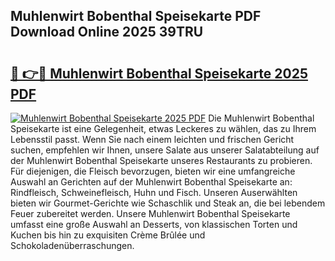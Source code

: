 ## Muhlenwirt Bobenthal Speisekarte PDF Download Online 2025 39TRU

# <h2><a href="http://gcct17.nevu.top/?p=Muhlenwirt+Bobenthal+Speisekarte">🔗 👉🔴 Muhlenwirt Bobenthal Speisekarte 2025 PDF</a></h2>

[![Muhlenwirt Bobenthal Speisekarte 2025 PDF](https://i.imgur.com/dBaPXMq.png)](http://gcct17.nevu.top/?p=Muhlenwirt+Bobenthal+Speisekarte)
Die Muhlenwirt Bobenthal Speisekarte ist eine Gelegenheit, etwas Leckeres zu wählen, das zu Ihrem Lebensstil passt. Wenn Sie nach einem leichten und frischen Gericht suchen, empfehlen wir Ihnen, unsere Salate aus unserer Salatabteilung auf der Muhlenwirt Bobenthal Speisekarte unseres Restaurants zu probieren. Für diejenigen, die Fleisch bevorzugen, bieten wir eine umfangreiche Auswahl an Gerichten auf der Muhlenwirt Bobenthal Speisekarte an: Rindfleisch, Schweinefleisch, Huhn und Fisch. Unseren Auserwählten bieten wir Gourmet-Gerichte wie Schaschlik und Steak an, die bei lebendem Feuer zubereitet werden. Unsere Muhlenwirt Bobenthal Speisekarte umfasst eine große Auswahl an Desserts, von klassischen Torten und Kuchen bis hin zu exquisiten Crème Brûlée und Schokoladenüberraschungen.
